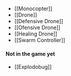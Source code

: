 - [[Monocopter]]
- [[Drone]]
- [[Defensive Drone]]
- [[Ofensive Drone]]
- [[Healing Drone]]
- [[Swarm Controller]]
#### Not in the game yet
- [[Explodobug]]
